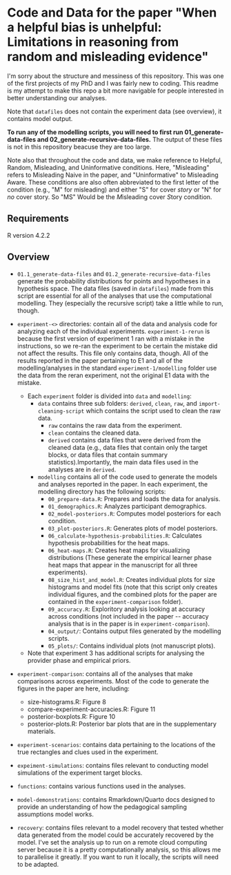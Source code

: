 # Code and Data for the paper "When a helpful bias is unhelpful: Limitations in reasoning from random and misleading evidence"

I'm sorry about the structure and messiness of this repository. This was one of the first projects of my PhD and I was fairly new to coding. This readme is my attempt to make this repo a bit more navigable for people interested in better understanding our analyses. 

Note that `datafiles` does not contain the experiment data (see overview), it contains model output. 

**To run any of the modelling scripts, you will need to first run 01_generate-data-files and 02_generate-recursive-data-files.** The output of these files is not in this repository beacuse they are too large. 

Note also that throughout the code and data, we make reference to Helpful, Random, Misleading, and Uninformative conditions. Here, "Misleading" refers to Misleading Naive in the paper, and "Uninformative" to Misleading Aware. These conditions are also often abbreviated to the first letter of the condition (e.g., "M" for misleading) and either "S" for  cover *story* or "N" for *no* cover story. So "MS" Would be the *M*isleading cover *S*tory condition. 

## Requirements

R version 4.2.2

## Overview
- `01.1_generate-data-files` and `01.2_generate-recursive-data-files` generate the probability distributions for points and hypotheses in a hypothesis space. The data files (saved in `datafiles`) made from this script are essential for all of the analyses that use the computational modelling. They (especially the recursive script) take a little while to run, though. 
- `experiment-<>` directories: contain all of the data and analysis code for analyzing each of the individual experiments. `experiment-1-rerun` is because the first version of experiment 1 ran with a mistake in the instructions, so we re-ran the experiment to be certain the mistake did not affect the results. This file only contains data, though. All of the results reported in the paper pertaining to E1 and all of the modelling/analyses in the standard `experiment-1/modelling` folder use the data from the reran experiment, not the original E1 data with the mistake.
  - Each `experiment` folder is divided into `data` and `modelling`: 
      - `data` contains three sub folders: `derived`, `clean`, `raw`, and `import-cleaning-script` which contains the script used to clean the raw data.
          - `raw` contains the raw data from the experiment.
          - `clean` contains the cleaned data.
          - `derived` contains data files that were derived from the cleaned data (e.g., data files that contain only the target blocks, or data files that contain summary statistics).Importantly, the main data files used in the analyses are in `derived`.
      - `modelling` contains all of the code used to generate the models and analyses reported in the paper. In each experiment, the modelling directory has the following scripts:
        - `00_prepare-data.R`: Prepares and loads the data for analysis.
        - `01_demographics.R`: Analyzes participant demographics.
        - `02_model-posteriors.R`: Computes model posteriors for each condition.
        - `03_plot-posteriors.R`: Generates plots of model posteriors.
        - `06_calculate-hypothesis-probabilities.R`: Calculates hypothesis probabilities for the heat maps. 
        - `06_heat-maps.R`: Creates heat maps for visualizing distributions (These generate the empirical learner phase heat maps that appear in the manuscript for all three experiments).
        - `08_size_hist_and_model.R`: Creates individual plots for size histograms and model fits (note that this script only creates individual figures, and the combined plots for the paper are contained in the `experiment-comparison` folder).
        - `09_accuracy.R`: Exploritory analysis looking at accuracy across conditions (not included in the paper -- accuracy analysis that is in the paper is in `experiment-comparison`).
        - `04_output/`: Contains output files generated by the modelling scripts.
        - `05_plots/`: Contains individual plots (not manuscript plots).
  - Note that experiment 3 has additional scripts for analysing the provider phase and empirical priors. 

- `experiment-comparison`: contains all of the analyses that make comparisons across experiments. Most of the code to generate the figures in the paper are here, including: 
  - size-histograms.R: Figure 8
  - compare-experiment-accuracies.R: Figure 11
  - posterior-boxplots.R: Figure 10
  - posterior-plots.R: Posterior bar plots that are in the supplementary materials.
- `experiment-scenarios`: contains data pertaining to the locations of the true rectangles and clues used in the experiment. 
- `expeiment-simulations`: contains files relevant to conducting model simulations of the experiment target blocks.
- `functions`: contains various functions used in the analyses. 
- `model-demonstrations`: contains Rmarkdown/Quarto docs designed to provide an understanding of how the pedagogical sampling assumptions model works.
- `recovery`: contains files relevant to a model recovery that tested whether data generated from the model could be accurately recovered by the model.  I've set the analysis up to run on a remote cloud computing server because it is a pretty computationally analysis, so this allows me to parallelise it greatly. If you want to run it locally, the scripts will need to be adapted. 
